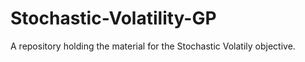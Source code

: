 # Stochastic-Volatility-GP

A repository holding the material for the Stochastic Volatily objective.